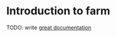 # Introduction to farm

TODO: write [great documentation](http://jacobian.org/writing/what-to-write/)
